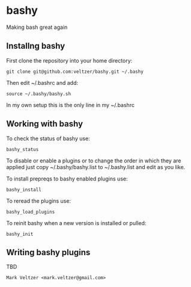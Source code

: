 # bashy

Making bash great again

## Installng bashy

First clone the repository into your home directory:

	git clone git@github.com:veltzer/bashy.git ~/.bashy

Then edit ~/.bashrc and add:

	source ~/.bashy/bashy.sh

In my own setup this is the only line in my ~/.bashrc

## Working with bashy

To check the status of bashy use:

	bashy_status

To disable or enable a plugins or to change the order in which
they are applied just copy ~/.bashy/bashy.list
to ~/.bashy.list and edit as you like.

To install prepreqs to bashy enabled plugins use:

	bashy_install

To reread the plugins use:

	bashy_load_plugins

To reinit bashy when a new version is installed or pulled:

	bashy_init

## Writing bashy plugins

TBD

	Mark Veltzer <mark.veltzer@gmail.com>
